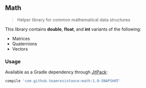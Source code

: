 Math
-------

> Helper library for common mathematical data structures

This library contains  **double**, **float**, and **int** variants of the following:
* Matrices 
* Quaternions
* Vectors

### Usage

Available as a Gradle dependency through [JitPack](https://jitpack.io/#teamresistance/math):

````groovy
compile 'com.github.teamresistance:math:1.0-SNAPSHOT'
````